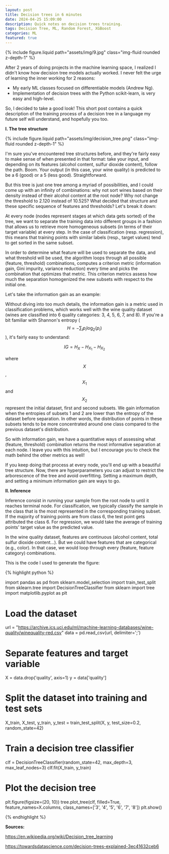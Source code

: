 ```yaml
---
layout: post
title: Decision trees in 6 minutes
date: 2024-04-25 15:09:00
description: Quick notes on decision trees training.
tags: Decision Tree, ML, Random Forest, XGBoost
categories: ML
featured: true
---
```


{% include figure.liquid path="assets/img/9.jpg" class="img-fluid rounded z-depth-1" %}

After 2 years of doing projects in the machine learning space, I realized I didn't know how decision tree models actually worked. I never felt the urge of learning the inner working for 2 reasons:
- My early ML classes focused on differentiable models (Andrew Ng).
- Implementation of decision trees with the Python scikit-learn, is very easy and high-level.

So, I decided to take a good look! This short post contains a quick description of the training process of a decision tree in a language my future self will understand, and hopefully you too.

**I. The tree structure**

{% include figure.liquid path="assets/img/decision_tree.png" class="img-fluid rounded z-depth-1" %}

I'm sure you've encountered tree structures before, and they're fairly easy to make sense of when presented in that format: take your input, and depending on its features (alcohol content, sulfur dioxide content), follow the path. Boom. Your output (in this case, your wine quality) is predicted to be a 6 (good) or a 5 (less good). Straightforward. 

But this tree is just one tree among a myriad of possibilities, and I could come up with an infinity of combinations: why not sort wines based on their density instead of their alcohol content at the root node? Why not change the threshold to 2.120 instead of 10.525? What decided that structure and these specific sequence of features and thresholds? Let's break it down:

At every node (nodes represent stages at which data gets sorted) of the tree, we want to separate the training data into different groups in a fashion that allows us to retrieve more homogeneous subsets (in terms of their target variable) at every step. In the case of classification (resp. regression), this means that training points with similar labels (resp., target values) tend to get sorted in the same subset.

In order to determine what feature will be used to separate the data, and what threshold will be used, the algorithm loops through all possible (feature, threshold) combinations, computes a criterion metric (information gain, Gini impurity, variance reduction) every time and picks the combination that optimizes that metric. This criterion metrics assess how much the separation homogenized the new subsets with respect to the initial one.

Let's take the information gain as an example: 

Without diving into too much details, the information gain is a metric used in classification problems, which works well with the wine quality dataset (wines are classified into 6 quality categories: 3, 4, 5, 6, 7, and 8). If you're a bit familiar with Shannon's entropy ($$ H = - \sum_{i} p_i \log_{2}(p_i) $$), it's fairly easy to understand:

$$
IG = H_X - H_{X_1} - H_{X_2}
$$

where $$X$$, $$X_1$$ and $$X_2$$ represent the initial dataset, first and second subsets. We gain information when the entropies of subsets 1 and 2 are lower than the entropy of the dataset before separation. In other words, the distribution of points in these subsets tends to be more concentrated around one class compared to the previous dataset's distribution.

So with information gain, we have a quantitative ways of assessing what (feature, threshold) combination returns the most informative separation at each node. I leave you with this intuition, but I encourage you to check the math behind the other metrics as well!

If you keep doing that process at every node, you'll end up with a beautiful tree structure. Now, there are hyperparameters you can adjust to restrict the arborescence of the tree and avoid overfitting. Setting a maximum depth, and setting a minimum information gain are ways to go. 

**II. Inference**

Inference consist in running your sample from the root node to until it reaches terminal node. For classification, we typically classify the sample in the class that is the most represented in the corresponding training subset. If the majority of training points are from class 6, the test point gets attributed the class 6. For regression, we would take the average of training points' target value as the predicted value.

In the wine quality dataset, features are continuous (alcohol content, total sulfur dioxide content...). But we could have features that are categorical (e.g., color). In that case, we would loop through every (feature, feature category) combinations. 

This is the code I used to generate the figure:

{% highlight python %}

import pandas as pd
from sklearn.model_selection import train_test_split
from sklearn.tree import DecisionTreeClassifier
from sklearn import tree
import matplotlib.pyplot as plt

# Load the dataset
url = "https://archive.ics.uci.edu/ml/machine-learning-databases/wine-quality/winequality-red.csv"
data = pd.read_csv(url, delimiter=';')

# Separate features and target variable
X = data.drop('quality', axis=1)
y = data['quality']

# Split the dataset into training and test sets
X_train, X_test, y_train, y_test = train_test_split(X, y, test_size=0.2, random_state=42)

# Train a decision tree classifier
clf = DecisionTreeClassifier(random_state=42, max_depth=3, max_leaf_nodes=3)
clf.fit(X_train, y_train)

# Plot the decision tree
plt.figure(figsize=(20, 10))
tree.plot_tree(clf, filled=True, feature_names=X.columns, class_names=['3', '4', '5', '6', '7', '8'])
plt.show()

{% endhighlight %}

**Sources:**

https://en.wikipedia.org/wiki/Decision_tree_learning

https://towardsdatascience.com/decision-trees-explained-3ec41632ceb6


